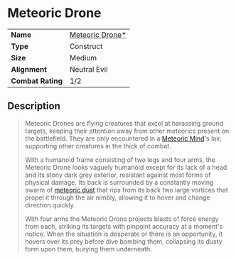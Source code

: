 # Meteoric Drone

|||
| --- | --- |
| **Name** | [Meteoric Drone*](https://www.dndbeyond.com/monsters/2241608-meteoric-drone) |
| **Type** | Construct |
| **Size** | Medium |
| **Alignment** | Neutral Evil |
| **Combat Rating** | 1/2 |

## Description

> Meteoric Drones are flying creatures that excel at harassing ground targets, keeping their attention away from other meteorics present on the battlefield. They are only encountered in a [Meteoric Mind](meteoric-mind.md)'s lair, supporting other creatures in the thick of combat.
>
> With a humanoid frame consisting of two legs and four arms, the Meteoric Drone looks vaguely humanoid except for its lack of a head and its stony dark grey exterior, resistant against most forms of physical damage. Its back is surrounded by a constantly moving swarm of [meteoric dust](../items/meteoric/meteoric-dust.md) that rips from its back two large vortices that propel it through the air nimbly, allowing it to hover and change direction quickly.
>
> With four arms the Meteoric Drone projects blasts of force energy from each, striking its targets with pinpoint accuracy at a moment's notice. When the situation is desperate or there is an opportunity, it hovers over its prey before dive bombing them, collapsing its dusty form upon them, burying them underneath.

